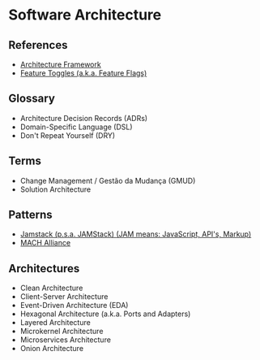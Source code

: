 # Software Architecture

<!--
https://github.com/thangchung/go-coffeeshop
https://github.com/mehdihadeli/awesome-software-architecture

https://linkedin.com/learning/paths/become-a-software-developer
https://linkedin.com/learning/software-architecture-from-developer-to-architect/wisdom-in-software-engineering
https://linkedin.com/learning/software-architecture-patterns-for-developers/best-practices-and-blueprints

https://c4model.com
-->

## References

- [Architecture Framework](./framework.md)
- [Feature Toggles (a.k.a. Feature Flags)](/feature-toggles.md)

## Glossary

- Architecture Decision Records (ADRs)
- Domain-Specific Language (DSL)
- Don't Repeat Yourself (DRY)

## Terms

- Change Management / Gestão da Mudança (GMUD)
- Solution Architecture

## Patterns

- [Jamstack (p.s.a. JAMStack) (JAM means: JavaScript, API's, Markup)](/jamstack/README.md)
- [MACH Alliance](/machalliance.md)

## Architectures

- Clean Architecture
- Client-Server Architecture
- Event-Driven Architecture (EDA)
- Hexagonal Architecture (a.k.a. Ports and Adapters)
- Layered Architecture
- Microkernel Architecture
- Microservices Architecture
- Onion Architecture

<!--
Multitier Architecture
-->
